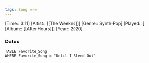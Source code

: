 ```yaml
---
tags: Song ⭐⭐⭐ 
---
```

[Time:: 3:11]
[Artist:: [[The Weeknd]]]
[Genre:: Synth-Pop]
[Played:: ]
[Album:: [[After Hours]]]
[Year:: 2020]
### Dates
````dataview
TABLE Favorite_Song
WHERE Favorite_Song = "Until I Bleed Out"
````